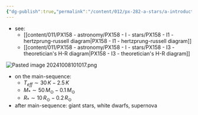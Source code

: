 ```yaml
---
{"dg-publish":true,"permalink":"/content/012/px-282-a-stars/a-introduction/px-282-a2-hertzsprung-russel-diagrams/","created":"2024-11-25T10:50:32.000+00:00","updated":"2024-11-26T09:33:13.936+00:00"}
---
```


- see:
	- [[content/011/PX158 - astronomy/PX158 - I - stars/PX158 - I1 - hertzprung-russell diagram\|PX158 - I1 - hertzprung-russell diagram]]
	- [[content/011/PX158 - astronomy/PX158 - I - stars/PX158 - I3 - theoretician's H-R diagram\|PX158 - I3 - theoretician's H-R diagram]]

![Pasted image 20241008101017.png](/img/user/pics/Pasted%20image%2020241008101017.png)
- on the main-sequence:
	- $T_{eff} \sim 30\,K-2.5\,K$
	- $M_{*} \sim 50\,M_{\odot} - 0.1\,M_{\odot}$
	- $R_{*} \sim 10\,R_{\odot}- 0.2\,R_{\odot}$
- after main-sequence: giant stars, white dwarfs, supernova
